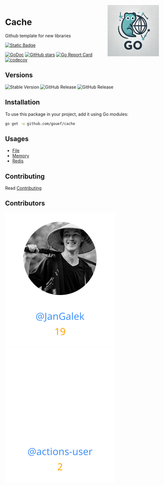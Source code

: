 <img align=right width="168" src="docs/gouef_logo.png">

# Cache
Github template for new libraries

[![Static Badge](https://img.shields.io/badge/Github-gouef%2Fcache-blue?style=for-the-badge&logo=github&link=github.com%2Fgouef%2Fcache)](https://github.com/gouef/cache)

[![GoDoc](https://pkg.go.dev/badge/github.com/gouef/cache.svg)](https://pkg.go.dev/github.com/gouef/cache)
[![GitHub stars](https://img.shields.io/github/stars/gouef/cache?style=social)](https://github.com/gouef/cache/stargazers)
[![Go Report Card](https://goreportcard.com/badge/github.com/gouef/cache)](https://goreportcard.com/report/github.com/gouef/cache)
[![codecov](https://codecov.io/github/gouef/cache/branch/main/graph/badge.svg?token=YUG8EMH6Q8)](https://codecov.io/github/gouef/cache)

## Versions
![Stable Version](https://img.shields.io/github/v/release/gouef/cache?label=Stable&labelColor=green)
![GitHub Release](https://img.shields.io/github/v/release/gouef/cache?label=RC&include_prereleases&filter=*rc*&logoSize=diago)
![GitHub Release](https://img.shields.io/github/v/release/gouef/cache?label=Beta&include_prereleases&filter=*beta*&logoSize=diago)

## Installation

To use this package in your project, add it using Go modules:

```bash
go get -u github.com/gouef/cache
```

## Usages
- [File](docs/File.md)
- [Memory](docs/Memory.md)
- [Redis](docs/Redis.md)

## Contributing

Read [Contributing](CONTRIBUTING.md)

## Contributors

<div>
<span>
  <a href="https://github.com/JanGalek"><img src="https://raw.githubusercontent.com/gouef/cache/refs/heads/contributors-svg/.github/contributors/JanGalek.svg" alt="JanGalek" /></a>
</span>
<span>
  <a href="https://github.com/actions-user"><img src="https://raw.githubusercontent.com/gouef/cache/refs/heads/contributors-svg/.github/contributors/actions-user.svg" alt="actions-user" /></a>
</span>
</div>

